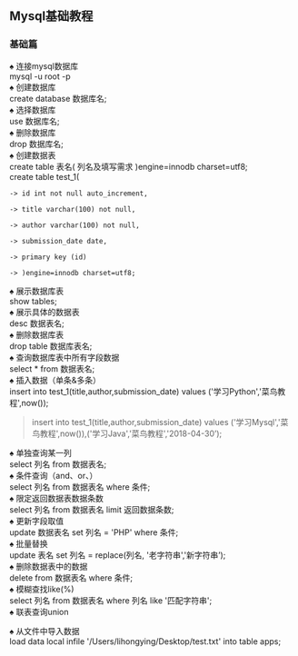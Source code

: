 ## Mysql基础教程
### 基础篇
♠ 连接mysql数据库  
mysql -u root -p  
♠ 创建数据库  
create database 数据库名;  
♠ 选择数据库  
use 数据库名;  
♠ 删除数据库  
drop 数据库名;  
♠ 创建数据表  
create table 表名(
列名及填写需求
)engine=innodb charset=utf8;  
create table test_1(

    -> id int not null auto_increment,

    -> title varchar(100) not null,

    -> author varchar(100) not null,

    -> submission_date date,

    -> primary key (id)

    -> )engine=innodb charset=utf8;
♠ 展示数据库表  
show tables;  
♠ 展示具体的数据表  
desc 数据表名;  
♠ 删除数据库表  
drop table 数据库表名;  
♠ 查询数据库表中所有字段数据  
select * from 数据表名;  
♠ 插入数据（单条&多条）  
insert into test_1(title,author,submission_date) values ('学习Python','菜鸟教程',now());  
> insert into test_1(title,author,submission_date) values ('学习Mysql','菜鸟教程',now()),('学习Java','菜鸟教程','2018-04-30’);

♠ 单独查询某一列  
select 列名 from 数据表名;  
♠ 条件查询（and、or、）  
select 列名 from 数据表名 where 条件;  
♠ 限定返回数据表数据条数  
select 列名 from 数据表名 limit 返回数据条数;  
♠ 更新字段取值  
update 数据表名 set 列名 = 'PHP' where 条件;  
♠ 批量替换  
update 表名 set 列名 = replace(列名, '老字符串','新字符串’);  
♠ 删除数据表中的数据  
delete from 数据表名 where 条件;  
♠ 模糊查找like(%)  
select 列名 from 数据表名 where 列名 like '匹配字符串';  
♠ 联表查询union  

♠ 从文件中导入数据  
load data local infile '/Users/lihongying/Desktop/test.txt' into table apps;  
 




